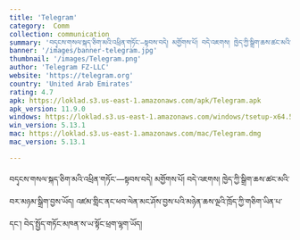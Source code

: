 ```yaml
---
title: 'Telegram'
category:  Comm
collection: communication
summary: 'བདྭངས་གསལ་སྐད་ཅིག་མའི་འཕྲིན་གཏོང་—སྟབས་བདེ། མགྱོགས་པོ། བདེ་འཇགས། ཁྱེད་ཀྱི་སྒྲིག་ཆས་ཚང་མའི་བར་མཉམ་སྒྲིག་བྱས་ཡོད། འཛམ་གླིང་ནང་ཕབ་ལེན་མང་ཤོས་བྱས་པའི་མཉེན་ཆས་ལྔའི་ཁྲོད་ཀྱི་གཅིག་ཡིན་པ་དང་། བེད་སྤྱོད་གཏོང་མཁན་ས་ཡ་སྟོང་ཕྲག་ལྷག་ཡོད། '
banner: '/images/banner-telegram.jpg'
thumbnail: '/images/Telegram.png'
author: 'Telegram FZ-LLC'
website: 'https://telegram.org'
country: 'United Arab Emirates'
rating: 4.7
apk: https://loklad.s3.us-east-1.amazonaws.com/apk/Telegram.apk
apk_version: 11.9.0
windows: https://loklad.s3.us-east-1.amazonaws.com/windows/tsetup-x64.5.13.1.exe
win_version: 5.13.1
mac: https://loklad.s3.us-east-1.amazonaws.com/mac/Telegram.dmg
mac_version: 5.13.1

---
```

བདྭངས་གསལ་སྐད་ཅིག་མའི་འཕྲིན་གཏོང་—སྟབས་བདེ། མགྱོགས་པོ། བདེ་འཇགས། ཁྱེད་ཀྱི་སྒྲིག་ཆས་ཚང་མའི་བར་མཉམ་སྒྲིག་བྱས་ཡོད། འཛམ་གླིང་ནང་ཕབ་ལེན་མང་ཤོས་བྱས་པའི་མཉེན་ཆས་ལྔའི་ཁྲོད་ཀྱི་གཅིག་ཡིན་པ་དང་། བེད་སྤྱོད་གཏོང་མཁན་ས་ཡ་སྟོང་ཕྲག་ལྷག་ཡོད།